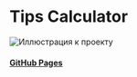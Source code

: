 # Tips Calculator
![Иллюстрация к проекту](https://i.ibb.co/Rgj41BL/2021-11-15-005637.png)

#### [GitHub Pages](https://nikih449.github.io/tip-calculator-app-main/)

